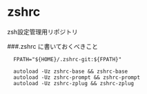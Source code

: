 # zshrc
zsh設定管理用リポジトリ

###.zshrc に書いておくべきこと
```
  FPATH="${HOME}/.zshrc-git:${FPATH}"

  autoload -Uz zshrc-base && zshrc-base
  autoload -Uz zshrc-prompt && zshrc-prompt
  autoload -Uz zshrc-zplug && zshrc-zplug

```
